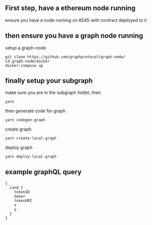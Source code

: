 ## First step, have a ethereum node running

ensure you have a node running on 8545 with contract deployed to it


## then ensure you have a graph node running
setup a graph-node
```
git clone https://github.com/graphprotocol/graph-node/
cd graph-node/docker
docker-compose up
```

## finally setup your subgraph 

make sure you are in the subgraph folder, then
```
yarn
```

then generate code for graph
```
yarn codegen-graph
```

create graph
```
yarn create-local-graph
```

deploy graph
```
yarn deploy-local-graph
```

## example graphQL query
```
{
  Land {
    tokenID
    owner
    tokenURI
    x
    y
  }
}
```
